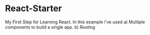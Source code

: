 # React-Starter
My First Step for Learning React.
In this example i've used 
  a) Multiple components to build a single app.
  b) Routing
